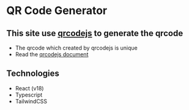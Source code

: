 # QR Code Generator

## This site use [qrcodejs](https://davidshimjs.github.io/qrcodejs/) to generate the qrcode

- The qrcode which created by qrcodejs is unique
- Read the [qrcodejs document](./qrcodejs/README.md)

## Technologies

- React (v18)
- Typescript
- TailwindCSS
